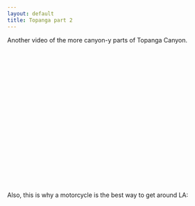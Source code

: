 ```yaml
---
layout: default
title: Topanga part 2
---
```


Another video of the more canyon-y parts of Topanga Canyon.

<div class="video">
<object width="500" height="311"><param name="movie" value="http://www.youtube.com/v/-IC0bMwOZeE?version=3&amp;hl=en_US"></param><param name="allowFullScreen" value="true"></param><param name="allowscriptaccess" value="always"></param><embed src="http://www.youtube.com/v/-IC0bMwOZeE?version=3&amp;hl=en_US" type="application/x-shockwave-flash" width="500" height="311" allowscriptaccess="always" allowfullscreen="true"></embed></object>
</div>


Also, this is why a motorcycle is the best way to get around LA:

<div class="video">
<object width="500" height="281"><param name="movie" value="http://www.youtube.com/v/rxQD7VhlhgM?version=3&amp;hl=en_US"></param><param name="allowFullScreen" value="true"></param><param name="allowscriptaccess" value="always"></param><embed src="http://www.youtube.com/v/rxQD7VhlhgM?version=3&amp;hl=en_US" type="application/x-shockwave-flash" width="500" height="281" allowscriptaccess="always" allowfullscreen="true"></embed></object>
</div>

